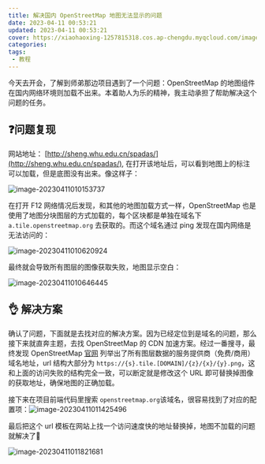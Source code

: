 ```yaml
---
title: 解决国内 OpenStreetMap 地图无法显示的问题
date: 2023-04-11 00:53:21
updated: 2023-04-11 00:53:21
cover: https://xiaohaoxing-1257815318.cos.ap-chengdu.myqcloud.com/image-20230411011953614.png
categories:
tags:
 - 教程
---
```


今天去开会，了解到师弟那边项目遇到了一个问题：OpenStreetMap 的地图组件在国内网络环境则加载不出来。本着助人为乐的精神，我主动承担了帮助解决这个问题的任务。

<!-- more -->



## ❓问题复现

网站地址： [http://sheng.whu.edu.cn/spadas/](http://sheng.whu.edu.cn/spadas/), 在打开该地址后，可以看到地图上的标注可以加载，但是底图没有出来。像这样子：

![image-20230411010153737](https://xiaohaoxing-1257815318.cos.ap-chengdu.myqcloud.com/image-20230411010153737.png)

在打开 F12 网络情况后发现，和其他的地图加载方式一样，OpenStreetMap 也是使用了地图分块图层的方式加载的，每个区块都是单独在域名下 `a.tile.openstreetmap.org` 去获取的。而这个域名通过 ping 发现在国内网络是无法访问的：

![image-20230411010620924](https://xiaohaoxing-1257815318.cos.ap-chengdu.myqcloud.com/image-20230411010620924.png)

最终就会导致所有图层的图像获取失败，地图显示空白：

![image-20230411010646445](https://xiaohaoxing-1257815318.cos.ap-chengdu.myqcloud.com/image-20230411010646445.png)



## 👌 解决方案

确认了问题，下面就是去找对应的解决方案。因为已经定位到是域名的问题，那么接下来就直奔主题，去找 OpenStreetMap 的 CDN 加速方案。经过一番搜寻，最终发现 OpenStreetMap [官网](https://wiki.openstreetmap.org/wiki/Raster_tile_providers) 列举出了所有图层数据的服务提供商（免费/商用）域名地址，url 结构大部分为 `https://{s}.tile.[DOMAIN]/{z}/{x}/{y}.png`，这和上面的访问失败的结构完全一致，可以断定就是修改这个 URL 即可替换掉图像的获取地址，确保地图的正确加载。

接下来在项目前端代码里搜索 `openstreetmap.org`该域名，很容易找到了对应的配置项：![image-20230411011425496](https://xiaohaoxing-1257815318.cos.ap-chengdu.myqcloud.com/image-20230411011425496.png)

最后把这个 url 模板在网站上找一个访问速度快的地址替换掉，地图不加载的问题就解决了🎉

![image-20230411011821681](https://xiaohaoxing-1257815318.cos.ap-chengdu.myqcloud.com/image-20230411011821681.png)
